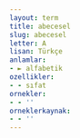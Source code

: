 ```yaml
---
layout: term
title: abecesel
slug: abecesel
letter: A
lisan: Türkçe
anlamlar:
- ► alfabetik
ozellikler:
- - sıfat
ornekler:
- - ''
orneklerkaynak:
- - ''
---
```

